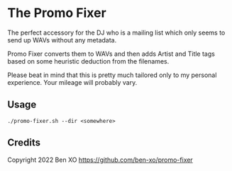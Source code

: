 The Promo Fixer
===============

The perfect accessory for the DJ who is a mailing list which only seems to send up WAVs without any metadata.

Promo Fixer converts them to WAVs and then adds Artist and Title tags based on some heuristic deduction from the
filenames.

Please beat in mind that this is pretty much tailored only to my personal experience. Your mileage will probably vary.

Usage
-----

    ./promo-fixer.sh --dir <somewhere>

Credits
-------
Copyright 2022 Ben XO https://github.com/ben-xo/promo-fixer
